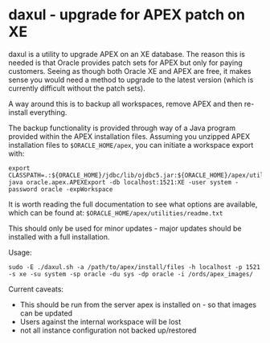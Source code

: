 # daxul - upgrade for APEX patch on XE

daxul is a utility to upgrade APEX on an XE database. The reason this is needed is that Oracle provides patch sets for APEX but only for paying customers. Seeing as though both Oracle XE and APEX are free, it makes sense you would need a method to upgrade to the latest version (which is currently difficult without the patch sets).

A way around this is to backup all workspaces, remove APEX and then re-install everything.

The backup functionality is provided through way of a Java program provided within the APEX installation files. Assuming you unzipped APEX installation files to `$ORACLE_HOME/apex`, you can initiate a workspace export with:

```
export CLASSPATH=.:${ORACLE_HOME}/jdbc/lib/ojdbc5.jar:${ORACLE_HOME}/apex/utilities/
java oracle.apex.APEXExport -db localhost:1521:XE -user system -password oracle -expWorkspace
```

It is worth reading the full documentation to see what options are available, which can be found at: `$ORACLE_HOME/apex/utilities/readme.txt`

This should only be used for minor updates - major updates should be installed with a full installation.

Usage:

```
sudo -E ./daxul.sh -a /path/to/apex/install/files -h localhost -p 1521 -s xe -su system -sp oracle -du sys -dp oracle -i /ords/apex_images/
```

Current caveats:

* This should be run from the server apex is installed on - so that images can be updated
* Users against the internal workspace will be lost
* not all instance configuration not backed up/restored
